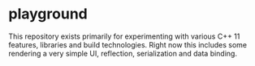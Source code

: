 # playground

This repository exists primarily for experimenting with various C++ 11 features, libraries and build technologies. 
Right now this includes some rendering a very simple UI, reflection, serialization and data binding.
